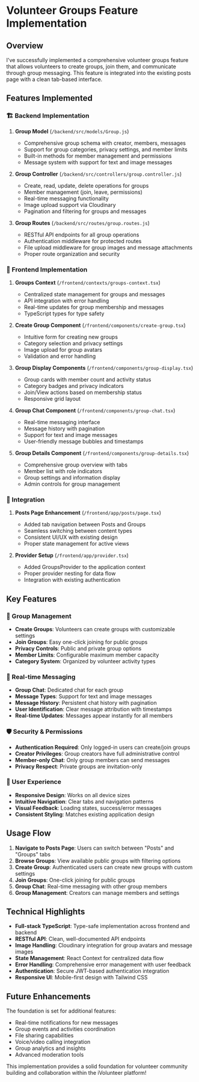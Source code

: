 # Volunteer Groups Feature Implementation

## Overview
I've successfully implemented a comprehensive volunteer groups feature that allows volunteers to create groups, join them, and communicate through group messaging. This feature is integrated into the existing posts page with a clean tab-based interface.

## Features Implemented

### 🏗️ Backend Implementation

1. **Group Model** (`/backend/src/models/Group.js`)
   - Comprehensive group schema with creator, members, messages
   - Support for group categories, privacy settings, and member limits
   - Built-in methods for member management and permissions
   - Message system with support for text and image messages

2. **Group Controller** (`/backend/src/controllers/group.controller.js`)
   - Create, read, update, delete operations for groups
   - Member management (join, leave, permissions)
   - Real-time messaging functionality
   - Image upload support via Cloudinary
   - Pagination and filtering for groups and messages

3. **Group Routes** (`/backend/src/routes/group.routes.js`)
   - RESTful API endpoints for all group operations
   - Authentication middleware for protected routes
   - File upload middleware for group images and message attachments
   - Proper route organization and security

### 🎨 Frontend Implementation

1. **Groups Context** (`/frontend/contexts/groups-context.tsx`)
   - Centralized state management for groups and messages
   - API integration with error handling
   - Real-time updates for group membership and messages
   - TypeScript types for type safety

2. **Create Group Component** (`/frontend/components/create-group.tsx`)
   - Intuitive form for creating new groups
   - Category selection and privacy settings
   - Image upload for group avatars
   - Validation and error handling

3. **Group Display Components** (`/frontend/components/group-display.tsx`)
   - Group cards with member count and activity status
   - Category badges and privacy indicators
   - Join/View actions based on membership status
   - Responsive grid layout

4. **Group Chat Component** (`/frontend/components/group-chat.tsx`)
   - Real-time messaging interface
   - Message history with pagination
   - Support for text and image messages
   - User-friendly message bubbles and timestamps

5. **Group Details Component** (`/frontend/components/group-details.tsx`)
   - Comprehensive group overview with tabs
   - Member list with role indicators
   - Group settings and information display
   - Admin controls for group management

### 🔗 Integration

1. **Posts Page Enhancement** (`/frontend/app/posts/page.tsx`)
   - Added tab navigation between Posts and Groups
   - Seamless switching between content types
   - Consistent UI/UX with existing design
   - Proper state management for active views

2. **Provider Setup** (`/frontend/app/provider.tsx`)
   - Added GroupsProvider to the application context
   - Proper provider nesting for data flow
   - Integration with existing authentication

## Key Features

### 👥 Group Management
- **Create Groups**: Volunteers can create groups with customizable settings
- **Join Groups**: Easy one-click joining for public groups
- **Privacy Controls**: Public and private group options
- **Member Limits**: Configurable maximum member capacity
- **Category System**: Organized by volunteer activity types

### 💬 Real-time Messaging
- **Group Chat**: Dedicated chat for each group
- **Message Types**: Support for text and image messages
- **Message History**: Persistent chat history with pagination
- **User Identification**: Clear message attribution with timestamps
- **Real-time Updates**: Messages appear instantly for all members

### 🛡️ Security & Permissions
- **Authentication Required**: Only logged-in users can create/join groups
- **Creator Privileges**: Group creators have full administrative control
- **Member-only Chat**: Only group members can send messages
- **Privacy Respect**: Private groups are invitation-only

### 🎨 User Experience
- **Responsive Design**: Works on all device sizes
- **Intuitive Navigation**: Clear tabs and navigation patterns
- **Visual Feedback**: Loading states, success/error messages
- **Consistent Styling**: Matches existing application design

## Usage Flow

1. **Navigate to Posts Page**: Users can switch between "Posts" and "Groups" tabs
2. **Browse Groups**: View available public groups with filtering options
3. **Create Group**: Authenticated users can create new groups with custom settings
4. **Join Groups**: One-click joining for public groups
5. **Group Chat**: Real-time messaging with other group members
6. **Group Management**: Creators can manage members and settings

## Technical Highlights

- **Full-stack TypeScript**: Type-safe implementation across frontend and backend
- **RESTful API**: Clean, well-documented API endpoints
- **Image Handling**: Cloudinary integration for group avatars and message images
- **State Management**: React Context for centralized data flow
- **Error Handling**: Comprehensive error management with user feedback
- **Authentication**: Secure JWT-based authentication integration
- **Responsive UI**: Mobile-first design with Tailwind CSS

## Future Enhancements

The foundation is set for additional features:
- Real-time notifications for new messages
- Group events and activities coordination
- File sharing capabilities
- Voice/video calling integration
- Group analytics and insights
- Advanced moderation tools

This implementation provides a solid foundation for volunteer community building and collaboration within the iVolunteer platform!